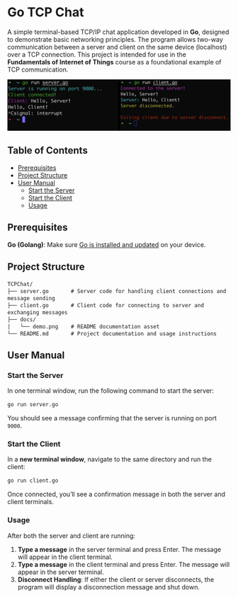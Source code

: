 # Go TCP Chat

A simple terminal-based TCP/IP chat application developed in **Go**, designed to demonstrate basic networking principles. The program allows two-way communication between a server and client on the same device (localhost) over a TCP connection. This project is intended for use in the **Fundamentals of Internet of Things** course as a foundational example of TCP communication.

<p align="center"><img src="docs/demo.png"/></p>

## Table of Contents
- [Prerequisites](#prerequisites)
- [Project Structure](#project-structure)
- [User Manual](#user-manual)
  - [Start the Server](#start-the-server)
  - [Start the Client](#start-the-client)
  - [Usage](#usage)

## Prerequisites

**Go (Golang)**: Make sure [Go is installed and updated](https://golang.org/doc/install) on your device.

## Project Structure

```plaintext
TCPChat/
├── server.go       # Server code for handling client connections and message sending
├── client.go       # Client code for connecting to server and exchanging messages
├── docs/         
|   └── demo.png    # README documentation asset
└── README.md       # Project documentation and usage instructions
```
## User Manual

### Start the Server

In one terminal window, run the following command to start the server:

```bash
go run server.go
```

You should see a message confirming that the server is running on port `9000`.

### Start the Client

In a **new terminal window**, navigate to the same directory and run the client:

```bash
go run client.go
```

Once connected, you’ll see a confirmation message in both the server and client terminals.

### Usage

After both the server and client are running:

1. **Type a message** in the server terminal and press Enter. The message will appear in the client terminal.
2. **Type a message** in the client terminal and press Enter. The message will appear in the server terminal.
3. **Disconnect Handling**: If either the client or server disconnects, the program will display a disconnection message and shut down.
